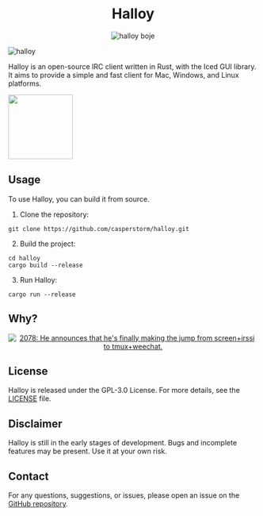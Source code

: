 <div align="center">
  
# Halloy
![halloy boje](https://github.com/casperstorm/halloy/assets/2248455/414d4466-b9ca-446b-901c-68acfcdff5e8)

</div>

![halloy](https://github.com/casperstorm/halloy/assets/2248455/8a1f5105-7760-48fd-b7dd-17da146cd25f)

Halloy is an open-source IRC client written in Rust, with the Iced GUI library. It aims to provide a simple and fast client for Mac, Windows, and Linux platforms.

<a href="https://github.com/iced-rs/iced">
  <img src="https://gist.githubusercontent.com/hecrj/ad7ecd38f6e47ff3688a38c79fd108f0/raw/74384875ecbad02ae2a926425e9bcafd0695bade/color.svg" width="130px">
</a>

## Usage

To use Halloy, you can build it from source.

1. Clone the repository:

```
git clone https://github.com/casperstorm/halloy.git
```

2. Build the project:

```
cd halloy
cargo build --release
```

3. Run Halloy:

```
cargo run --release
```

## Why?
<div align="center">
  <a href="https://xkcd.com/1782/">
    <img src="https://imgs.xkcd.com/comics/team_chat.png" alt="2078: He announces that he's finally making the jump from screen+irssi to tmux+weechat.">
  </a>
</div>


## License

Halloy is released under the GPL-3.0 License. For more details, see the [LICENSE](LICENSE) file.

## Disclaimer

Halloy is still in the early stages of development. Bugs and incomplete features may be present. Use it at your own risk.

## Contact

For any questions, suggestions, or issues, please open an issue on the [GitHub repository](https://github.com/casperstorm/halloy/issues).
